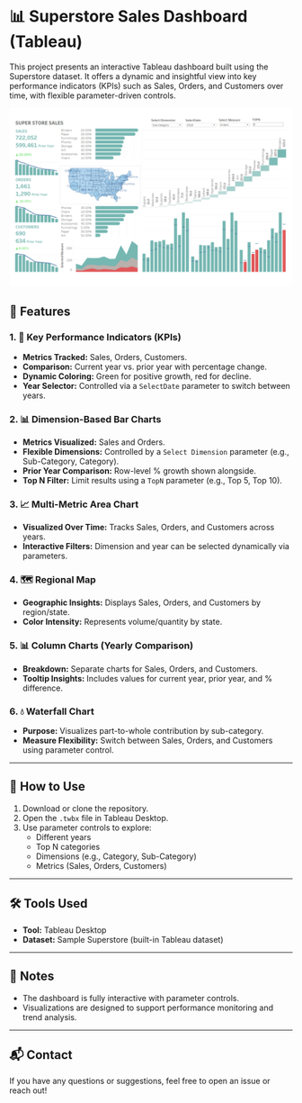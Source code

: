 # 📊 Superstore Sales Dashboard (Tableau)

This project presents an interactive Tableau dashboard built using the Superstore dataset. It offers a dynamic and insightful view into key performance indicators (KPIs) such as Sales, Orders, and Customers over time, with flexible parameter-driven controls.

![Dashboard Preview](Screenshot%202025-05-25%20131559.png)

## 🔧 Features

### 1. 🧮 Key Performance Indicators (KPIs)
- **Metrics Tracked:** Sales, Orders, Customers.
- **Comparison:** Current year vs. prior year with percentage change.
- **Dynamic Coloring:** Green for positive growth, red for decline.
- **Year Selector:** Controlled via a `SelectDate` parameter to switch between years.

### 2. 📊 Dimension-Based Bar Charts
- **Metrics Visualized:** Sales and Orders.
- **Flexible Dimensions:** Controlled by a `Select Dimension` parameter (e.g., Sub-Category, Category).
- **Prior Year Comparison:** Row-level % growth shown alongside.
- **Top N Filter:** Limit results using a `TopN` parameter (e.g., Top 5, Top 10).

### 3. 📈 Multi-Metric Area Chart
- **Visualized Over Time:** Tracks Sales, Orders, and Customers across years.
- **Interactive Filters:** Dimension and year can be selected dynamically via parameters.

### 4. 🗺️ Regional Map
- **Geographic Insights:** Displays Sales, Orders, and Customers by region/state.
- **Color Intensity:** Represents volume/quantity by state.

### 5. 📊 Column Charts (Yearly Comparison)
- **Breakdown:** Separate charts for Sales, Orders, and Customers.
- **Tooltip Insights:** Includes values for current year, prior year, and % difference.

### 6. 💧 Waterfall Chart
- **Purpose:** Visualizes part-to-whole contribution by sub-category.
- **Measure Flexibility:** Switch between Sales, Orders, and Customers using parameter control.

---

## 🚀 How to Use

1. Download or clone the repository.
2. Open the `.twbx` file in Tableau Desktop.
3. Use parameter controls to explore:
   - Different years
   - Top N categories
   - Dimensions (e.g., Category, Sub-Category)
   - Metrics (Sales, Orders, Customers)

---

## 🛠️ Tools Used

- **Tool:** Tableau Desktop
- **Dataset:** Sample Superstore (built-in Tableau dataset)

---

## 📌 Notes

- The dashboard is fully interactive with parameter controls.
- Visualizations are designed to support performance monitoring and trend analysis.

---

## 📬 Contact

If you have any questions or suggestions, feel free to open an issue or reach out!

